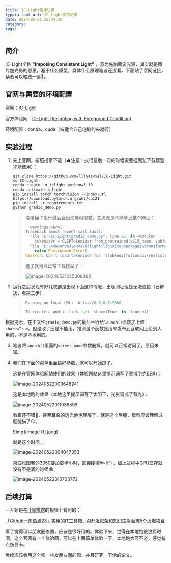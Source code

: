 ```yaml
---
title: IC-Light使用记录
typora-root-url: IC-Light使用记录
date: 2024-05-21 22:44:39
category:
tags:
---
```


## 简介

IC-Light全称 **\"Imposing Consistent Light\"** ，意为施加固定光源，其实就是图片加光影的意思，基于什么模型，具体什么原理笔者还没看，下面贴了官网链接，读者可以略览一番🫡。

## 官网与需要的环境配置

官网：[IC-Light](https://github.com/lllyasviel/IC-Light)

官方体验网：[IC-Light (Relighting with Foreground Condition)](https://huggingface.co/spaces/lllyasviel/IC-Light)

环境配置：conda、cuda（按适合自己电脑的来就行）

## 实验过程

1. 先上官网，按照指示下载（⚠注意！执行最后一句的时候需要挂魔法下载模型才能使用）：

   ```shell
   git clone https://github.com/lllyasviel/IC-Light.git
   cd IC-Light
   conda create -n iclight python=3.10
   conda activate iclight
   pip install torch torchvision --index-url https://download.pytorch.org/whl/cu121
   pip install -r requirements.txt
   python gradio_demo.py
   ```

   > 没挂梯子执行最后会出现类似报错，意思就是不能登上某个网址：
   >
   > ```python
   >   warnings.warn(
   > Traceback (most recent call last):
   >   File "E:\IC-Light\gradio_demo.py", line 22, in <module>
   >     tokenizer = CLIPTokenizer.from_pretrained(sd15_name, subfolder="tokenizer")
   >   File "E:\Anaconda3\envs\iclight\lib\site-packages\transformers\tokenization_utils_base.py", line 2012, in from_pretrained
   >     raise EnvironmentError(
   > OSError: Can't load tokenizer for 'stablediffusionapi/realistic-vision-v51'. If you were trying to load it from 'https://huggingface.co/models', make sure you don't have a local directory with the same name. Otherwise, make sure 'stablediffusionapi/realistic-vision-v51' is the correct path to a directory containing all relevant files for a CLIPTokenizer tokenizer.
   > ```
   >
   >   连了就可以正常下载模型了：
   >
   > ![image-20240521225308392](image-20240521225308392-17163031926041.png)

2. 运行之后发现有好几次都是出现下面这种情况，出现网址但是无法连接（已解决，看第三步）：

   > ```python
   > Running on local URL:  http://0.0.0.0:7860
   > 
   > To create a public link, set `share=True` in `launch()`.
   > ```

​		根据提示，在主文件`gradio_demo.py`的最后一行给`launch()`函数加上值`share=True`。但是改了还是不能用，推测这个函数是用来发布到互联网上给别人用的，不是本地用的。

3. 笔者将`launch()`里面的`server_name`参数删掉，就可以正常访问了，原因未知。

4. 我们在下面的菜单里面挑好参数，就可以开始跑了。

   这是在官网体验网站使用的效果（体验网站这里提示词写了赛博朋克街道）：

   ![image-20240522003648241](image-20240522003648241-17163094106322.png)

   这是本地跑的效果（本地这里提示词写了太阳下，光影调成了背光）：

   ![image-20240522011036599](image-20240522011036599.png)

   看着还不错🫡，甚至耳朵的透光他也理解了，就是这个后腿，模型应该理解成肥腿猫了😏。

   ![img](image (1).jpeg)

   就是这个时间。。

   ![image-20240522004047353](image-20240522004047353.png)

   第四张图我的3050要加载半小时，直接硬控半小时，加上过程中GPU显存就没有不是满的时候😭。

   ![image-20240522010703772](image-20240522010703772.png)

## 后续打算

一开始是在[IT咖啡馆](https://space.bilibili.com/65564239?spm_id_from=333.788.0.0)的视频上看到的：

[「Github一周热点23」实用的IT工具箱，AI开发框架和知识库平台等5个火爆项目](https://www.bilibili.com/video/BV1Cw4m1D7GA/?spm_id_from=333.999.0.0&vd_source=99294a2a1c5504f559670de616463ae4)

看了觉得可以朋友圈修图，应该是很好用的。体验下来，觉得在本地跑很浪费时间，这个官网有一个体验网，可以在上面简单体验一下，本地跑大可不必，感觉有点伤显卡。

后续应该会用这个修一些发朋友圈的图，并且研究一下他的论文。
